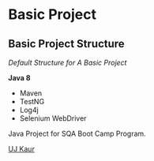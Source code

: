 # Basic Project
## Basic Project Structure

*Default Structure for A Basic Project*

**Java 8**

* Maven
* TestNG
* Log4j
* Selenium WebDriver

Java Project for SQA Boot Camp Program. 

[UJ Kaur](https://github.com)